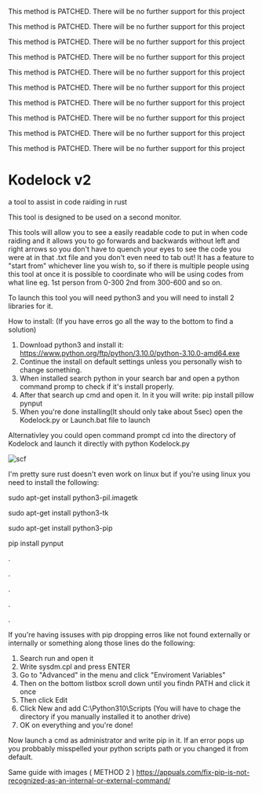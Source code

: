 This method is PATCHED. There will be no further support for this project

This method is PATCHED. There will be no further support for this project

This method is PATCHED. There will be no further support for this project

This method is PATCHED. There will be no further support for this project

This method is PATCHED. There will be no further support for this project

This method is PATCHED. There will be no further support for this project

This method is PATCHED. There will be no further support for this project

This method is PATCHED. There will be no further support for this project

This method is PATCHED. There will be no further support for this project

This method is PATCHED. There will be no further support for this project



# Kodelock v2
a tool to assist in code raiding in rust

This tool is designed to be used on a second monitor.

This tools will allow you to see a easily readable code to put in when code raiding and it allows you to go forwards and backwards without left and right arrows so you don't have to quench your eyes to see the code you were at in that .txt file and you don't even need to tab out!
It has a feature to "start from" whichever line you wish to, so if there is multiple people using this tool at once it is possible to coordinate who will be using codes from what line eg. 1st person from 0-300 2nd from 300-600 and so on.

To launch this tool you will need python3 and you will need to install 2 libraries for it.

How to install:   (If you have erros go all the way to the bottom to find a solution)

1) Download python3 and install it: https://www.python.org/ftp/python/3.10.0/python-3.10.0-amd64.exe
2) Continue the install on default settings unless you personally wish to change something.
3) When installed search python in your search bar and open a python command promp to check if it's install properly.
4) After that search up cmd and open it. In it you will write: pip install pillow pynput 
5) When you're done installing(It should only take about 5sec) open the Kodelock.py or Launch.bat file to launch

Alternativley you could open command prompt cd into the directory of Kodelock and launch it directly with  python Kodelock.py

![scf](https://user-images.githubusercontent.com/66530955/144486461-bf786b59-9119-4fef-a995-6db3980b4ed8.png)


I'm pretty sure rust doesn't even work on linux but if you're using linux you need to install the following:

sudo apt-get install python3-pil.imagetk

sudo apt-get install python3-tk

sudo apt-get install python3-pip

pip install pynput

.

.

.

.

.

If you're having issuses with pip dropping erros like not found externally or internally or something along those lines do the following:

1) Search run and open it
2) Write sysdm.cpl and press ENTER
3) Go to "Advanced" in the menu and click "Enviroment Variables"
4) Then on the bottom listbox scroll down until you findn PATH and click it once
5) Then click Edit
6) Click New and add C:\Python310\Scripts (You will have to chage the directory if you manually installed it to another drive)
7) OK on everything and you're done!

Now launch a cmd as administrator and write pip in it. If an error pops up you probbably misspelled your python scripts path or you changed it from default.

Same guide with images ( METHOD 2 )
https://appuals.com/fix-pip-is-not-recognized-as-an-internal-or-external-command/
